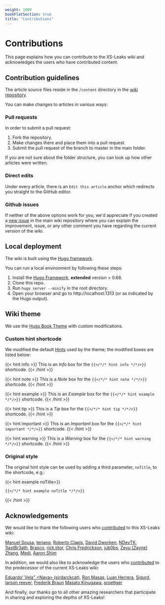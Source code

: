 ```yaml
---
weight: 1000
bookFlatSection: true
title: "Contributions"
---
```


# Contributions

This page explains how you can contribute to the XS-Leaks wiki and acknowledges the users who have contributed content.

## Contribution guidelines

The article source files reside in the `/content` directory in the [wiki repository](https://github.com/xsleaks/wiki/tree/master/content).

You can make changes to articles in various ways:

### Pull requests

In order to submit a pull request:
1. Fork the repository.
2. Make changes there and place them into a pull request.
3. Submit the pull request of the branch to master in the main folder.

If you are not sure about the folder structure, you can look up how other articles were written.

### Direct edits
Under every article, there is an `Edit this article` anchor which redirects you straight to the GitHub editor.

### Github issues
If neither of the above options work for you, we'd appreciate if you created a [new issue](https://github.com/xsleaks/wiki/issues/new) in the main wiki repository where you can explain the improvement, issue, or any other comment you have regarding the current version of the wiki.

## Local deployment
The wiki is built using the [Hugo framework](https://gohugo.io/getting-started/installing/).

You can run a local environment by following these steps:

1. Install the [Hugo Framework](https://gohugo.io/getting-started/installing/), **extended** version > 0.68.
2. Clone this repo.
3. Run `hugo server --minify` in the root directory.
4. Open your browser and go to http://localhost:1313 (or as indicated by the Hugo output).

## Wiki theme

We use the [Hugo Book Theme](https://themes.gohugo.io/hugo-book/) with custom modifications.

### Custom hint shortcode
We modified the default [Hints](https://themes.gohugo.io/theme/hugo-book/docs/shortcodes/hints/) used by the theme; the modified boxes are listed below:

{{< hint info >}}
This is an *Info* box for the `{{</*/* hint info */*/>}}` shortcode.
{{< /hint >}}

{{< hint note >}}
This is a *Note* box for the `{{</*/* hint note */*/>}}` shortcode.
{{< /hint >}}

{{< hint example >}}
This is an *Example* box for the `{{</*/* hint example */*/>}}` shortcode.
{{< /hint >}}

{{< hint tip >}}
This is a *Tip* box for the `{{</*/* hint tip */*/>}}` shortcode.
{{< /hint >}}

{{< hint important >}}
This is an *Important* box for the `{{</*/* hint important */*/>}}` shortcode.
{{< /hint >}}

{{< hint warning >}}
This is a *Warning* box for the `{{</*/* hint warning */*/>}}` shortcode.
{{< /hint >}}

### Original style
The original hint style can be used by adding a third parameter, `noTitle`, to the shortcode, e.g.:

{{< hint example noTitle>}}

`{{</*/* hint example noTitle */*/>}}`

{{< /hint >}}

## Acknowledgements

We would like to thank the following users who [contributed](https://github.com/xsleaks/wiki/graphs/contributors) to this XS-Leaks wiki:

[Manuel Sousa](https://github.com/manuelvsousa), [terjanq](https://github.com/terjanq),
[Roberto Clapis](https://github.com/empijei), [David Dworken](https://github.com/ddworken),
[NDevTK](https://github.com/NDevTK), [1lastBr3ath](https://twitter.com/1lastBr3ath),
[Brasco](https://github.com/Brasco/), [rick.titor](https://github.com/riccardomerlano),
[Chris Fredrickson](https://github.com/cfredric/), [jub0bs](https://github.com/jub0bs),
[Zeyu (Zayne) Zhang](https://github.com/zeyu2001), [Medi](https://twitter.com/medi_0ne), 
[Aaron Shim](https://github.com/aaronshim)

In addition, we would also like to acknowledge the users who [contributed](https://github.com/xsleaks/xsleaks/wiki/Browser-Side-Channels/_history) to the predecessor of the current XS-Leaks wiki:

[Eduardo' Vela" \<Nava> (sirdarckcat)](https://github.com/sirdarckcat), [Ron Masas](https://github.com/masasron),
[Luan Herrera](https://github.com/lbherrera), [Sigurd](https://github.com/DonSheddow),
[larson reever](https://github.com/larsonreever), [Frederik Braun](https://github.com/mozfreddyb)
[Masato Kinugawa](https://github.com/masatokinugawa), [sroettger](https://github.com/sroettger)

And finally, our thanks go to all other amazing researchers that participate in sharing and exploring the depths of XS-Leaks!
